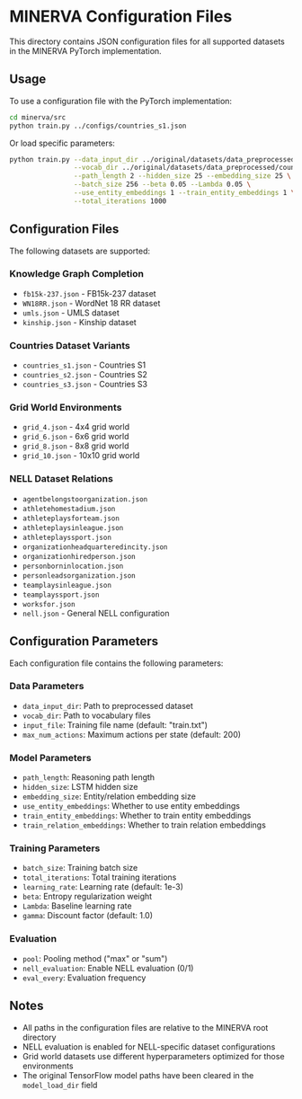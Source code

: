 # MINERVA Configuration Files

This directory contains JSON configuration files for all supported datasets in the MINERVA PyTorch implementation.

## Usage

To use a configuration file with the PyTorch implementation:

```bash
cd minerva/src
python train.py ../configs/countries_s1.json
```

Or load specific parameters:
```bash
python train.py --data_input_dir ../original/datasets/data_preprocessed/countries_S1 \
                --vocab_dir ../original/datasets/data_preprocessed/countries_S1/vocab \
                --path_length 2 --hidden_size 25 --embedding_size 25 \
                --batch_size 256 --beta 0.05 --Lambda 0.05 \
                --use_entity_embeddings 1 --train_entity_embeddings 1 \
                --total_iterations 1000
```

## Configuration Files

The following datasets are supported:

### Knowledge Graph Completion
- `fb15k-237.json` - FB15k-237 dataset
- `WN18RR.json` - WordNet 18 RR dataset
- `umls.json` - UMLS dataset
- `kinship.json` - Kinship dataset

### Countries Dataset Variants
- `countries_s1.json` - Countries S1
- `countries_s2.json` - Countries S2  
- `countries_s3.json` - Countries S3

### Grid World Environments
- `grid_4.json` - 4x4 grid world
- `grid_6.json` - 6x6 grid world
- `grid_8.json` - 8x8 grid world
- `grid_10.json` - 10x10 grid world

### NELL Dataset Relations
- `agentbelongstoorganization.json`
- `athletehomestadium.json`
- `athleteplaysforteam.json`
- `athleteplaysinleague.json`
- `athleteplayssport.json`
- `organizationheadquarteredincity.json`
- `organizationhiredperson.json`
- `personborninlocation.json`
- `personleadsorganization.json`
- `teamplaysinleague.json`
- `teamplayssport.json`
- `worksfor.json`
- `nell.json` - General NELL configuration

## Configuration Parameters

Each configuration file contains the following parameters:

### Data Parameters
- `data_input_dir`: Path to preprocessed dataset
- `vocab_dir`: Path to vocabulary files
- `input_file`: Training file name (default: "train.txt")
- `max_num_actions`: Maximum actions per state (default: 200)

### Model Parameters  
- `path_length`: Reasoning path length
- `hidden_size`: LSTM hidden size
- `embedding_size`: Entity/relation embedding size
- `use_entity_embeddings`: Whether to use entity embeddings
- `train_entity_embeddings`: Whether to train entity embeddings
- `train_relation_embeddings`: Whether to train relation embeddings

### Training Parameters
- `batch_size`: Training batch size
- `total_iterations`: Total training iterations
- `learning_rate`: Learning rate (default: 1e-3)
- `beta`: Entropy regularization weight
- `Lambda`: Baseline learning rate
- `gamma`: Discount factor (default: 1.0)

### Evaluation
- `pool`: Pooling method ("max" or "sum")
- `nell_evaluation`: Enable NELL evaluation (0/1)
- `eval_every`: Evaluation frequency

## Notes

- All paths in the configuration files are relative to the MINERVA root directory
- NELL evaluation is enabled for NELL-specific dataset configurations
- Grid world datasets use different hyperparameters optimized for those environments
- The original TensorFlow model paths have been cleared in the `model_load_dir` field
